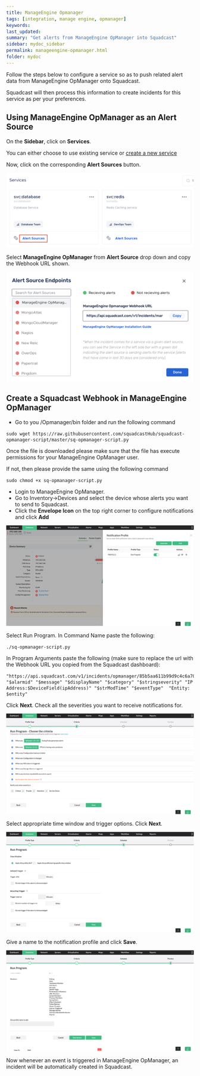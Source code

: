 ```yaml
---
title: ManageEngine Opmanager
tags: [integration, manage engine, opmanager]
keywords: 
last_updated: 
summary: "Get alerts from ManageEngine OpManager into Squadcast"
sidebar: mydoc_sidebar
permalink: manageengine-opmanager.html
folder: mydoc
---
```


Follow the steps below to configure a service so as to push related alert data from ManageEngine OpManager onto Squadcast.

Squadcast will then process this information to create incidents for this service as per your preferences.

## Using ManageEngine OpManager as an Alert Source

On the **Sidebar**, click on **Services**.

You can either choose to use existing service or [create a new service](adding-a-service.html)

Now, click on the corresponding **Alert Sources** button.

![](images/integration_1.png)

Select **ManageEngine OpManager** from  **Alert Source** drop down and copy the Webhook URL shown.

![](images/opmanager_1.png)

## Create a Squadcast Webhook in ManageEngine OpManager

- Go to you /Opmanager/bin folder and run the following command 

```
sudo wget https://raw.githubusercontent.com/squadcastHub/squadcast-opmanager-script/master/sq-opmanager-script.py
```

Once the file is downloaded please make sure that the file has execute permissions for your ManageEngine OpManager user. 

If not, then please provide the same using the following command

```
sudo chmod +x sq-opmanager-script.py
```

- Login to ManageEngine OpManager. 
- Go to Inventory->Devices and select the device whose alerts you want to send to Squadcast. 
- Click the **Envelope Icon** on the top right corner to configure notifications and click **Add**

![](images/opmanager_2.png)

Select Run Program. 
In Command Name paste the following:

```
./sq-opmanager-script.py
```

In Program Arguments paste the following (make sure to replace the url with the Webhook URL you copied from the Squadcast dashboard):

```
"https://api.squadcast.com/v1/incidents/opmanager/85b5aa611b99d9c4c6a70fed0a16c2cc16ceec8c" "$alarmid" "$message" "$displayName" "$category" "$stringseverity" "IP Address:$DeviceField(ipAddress)" "$strModTime" "$eventType"  "Entity: $entity"
```

Click **Next**. 
Check all the severities you want to receive notifications for.

![](images/opmanager_3.png)

Select appropriate time window and trigger options. 
Click **Next**.

![](images/opmanager_4.png)

Give a name to the notification profile and click **Save**.

![](images/opmanager_5.png)

Now whenever an event is triggered in ManageEngine OpManager, an incident will be automatically created in Squadcast.